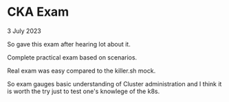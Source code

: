 # CKA Exam
3 July 2023


So gave this exam after hearing lot about it.

Complete practical exam based on scenarios.

Real exam was easy compared to the killer.sh mock.


So exam gauges basic understanding of Cluster administration and I think it is worth the try just to test one's knowlege of the k8s.

